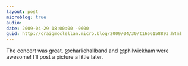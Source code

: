 ```yaml
---
layout: post
microblog: true
audio: 
date: 2009-04-29 18:00:00 -0600
guid: http://craigmcclellan.micro.blog/2009/04/30/t1656158893.html
---
```

The concert was great.  @charliehallband and @philwickham were awesome!  I'll post a picture a little later.
